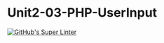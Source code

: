 # Unit2-03-PHP-UserInput
[![GitHub's Super Linter](https://github.com/ICS2O-Programming-SophieS/Unit2-03-PHP-UserInput/workflows/GitHub's%20Super%20Linter/badge.svg)](https://github.com/ICS2O-Programming-SophieS/Unit2-03-PHP-UserInput/actions)